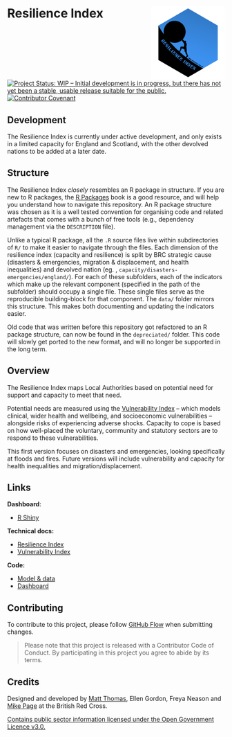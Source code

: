 # Resilience Index <img src='man/figures/logo.png' align="right" height="170" /></a>

[![Project Status: WIP – Initial development is in progress, but there
has not yet been a stable, usable release suitable for the
public.](https://www.repostatus.org/badges/latest/wip.svg)](https://www.repostatus.org/#wip)
[![Contributor Covenant](https://img.shields.io/badge/Contributor%20Covenant-v2.0%20adopted-ff69b4.svg)](code_of_conduct.md) 

## Development
The Resilience Index is currently under active development, and only exists in a limited capacity for England and Scotland, with the other devolved nations to be added at a later date.

## Structure
The Resilience Index *closely* resembles an R package in structure. If you are new to R packages, the [R Packages](https://r-pkgs.org/) book is a good resource, and will help you understand how to navigate this repository. An R package structure was chosen as it is a well tested convention for organising code and related artefacts that comes with a bunch of free tools (e.g., dependency management via the `DESCRIPTION` file).

Unlike a typical R package, all the `.R` source files live within subdirectories of `R/` to make it easier to navigate through the files. Each dimension of the resilience index (capacity and resilience) is split by BRC strategic cause (disasters & emergencies, migration & displacement, and health inequalities) and devolved nation (eg. , `capacity/disasters-emergencies/england/`). For each of these subfolders, each of the indicators which make up the relevant component (specified in the path of the subfolder) should occupy a single file. These single files serve as the reproducible building-block for that component. The `data/` folder mirrors this structure. This makes both documenting and updating the indicators easier.

Old code that was written before this repository got refactored to an R package structure, can now be found in the `depreciated/` folder. This code will slowly get ported to the new format, and will no longer be supported in the long term.

## Overview
The Resilience Index maps Local Authorities based on potential need for support and capacity to meet that need.

Potential needs are measured using the [Vulnerability Index](https://britishredcrosssociety.github.io/covid-19-vulnerability/) – which models clinical, wider health and wellbeing, and socioeconomic vulnerabilities – alongside risks of experiencing adverse shocks. Capacity to cope is based on how well-placed the voluntary, community and statutory sectors are to respond to these vulnerabilities.

This first version focuses on disasters and emergencies, looking specifically at floods and fires. Future versions will include vulnerability and capacity for health inequalities and migration/displacement.

## Links
**Dashboard**:

- [R Shiny](https://britishredcross.shinyapps.io/resilience-index/) 

**Technical docs:**

- [Resilience Index](https://docs.google.com/document/d/1amBSWFLcZpzLrhaYmXYIobXKnxaaLnpMiDochUTQlx8)
- [Vulnerability Index](https://docs.google.com/document/d/1aWpzgvLKGEF5Ay_xVps17nnbT1zIEki7RGIIJXL5APo)

**Code:**

- [Model & data](https://github.com/britishredcrosssociety/resilience-index)
- [Dashboard](https://github.com/britishredcrosssociety/index-shiny-app)

## Contributing

To contribute to this project, please follow [GitHub Flow](https://guides.github.com/introduction/flow/) when submitting changes.

> Please note that this project is released with a Contributor Code of Conduct. By participating in this project you agree to abide by its terms.

## Credits
Designed and developed by [Matt Thomas](https://twitter.com/matthewgthomas), Ellen Gordon, Freya Neason and [Mike Page](https://github.com/MikeJohnPage) at the British Red Cross.

[Contains public sector information licensed under the Open Government Licence v3.0.](http://www.nationalarchives.gov.uk/doc/open-government-licence/version/3/)
